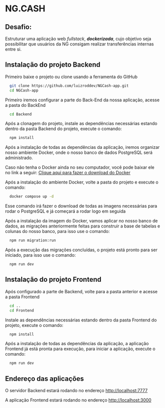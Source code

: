 # NG.CASH

## Desafio:

Estruturar uma aplicação web _fullstack_, **_dockerizada_**, cujo objetivo seja possibilitar que usuários da NG consigam realizar transferências internas entre si.

## Instalação do projeto Backend

Primeiro baixe o projeto ou clone usando a ferramenta do GitHub

```bash
  git clone https://github.com/luizroddev/NGCash-app.git
  cd NGCash-app
```

Primeiro iremos configurar a parte do Back-End da nossa aplicação, acesse a pasta do BackEnd

```bash
  cd Backend
```

Após a clonagem do projeto, instale as dependências necessárias
estando dentro da pasta Backend do projeto, execute o comando:

```bash
  npm install
```

Após a instalação de todas as dependências da aplicação, iremos
organizar nosso ambiente Docker, onde o nosso banco de dados
PostgreSQL será administrado.

Caso não tenha o Docker ainda no seu computador, você pode baixar ele no link a seguir:
[Clique aqui para fazer o download do Docker](https://www.docker.com/products/docker-desktop/)

Após a instalação do ambiente Docker, volte a pasta do projeto e execute o comando:

```bash
  docker compose up -d
```

Esse comando irá fazer o download de todas as imagens necessárias para rodar o PostgreSQL
e já começará a rodar logo em seguida

Após a instalação da imagem do Docker, vamos aplicar no nosso banco de dados, as migrações anteriormente feitas
para construir a base de tabelas e colunas do nosso banco, para isso use o comando:

```bash
  npm run migration:run
```

Após a execução das migrações concluídas, o projeto está pronto para ser iniciado, para isso use o comando:

```bash
  npm run dev
```

## Instalação do projeto Frontend

Após configurado a parte de Backend, volte para a pasta anterior e acesse a pasta Frontend

```bash
  cd ..
  cd Frontend
```

Instale as dependências necessárias
estando dentro da pasta Frontend do projeto, execute o comando:

```bash
  npm install
```

Após a instalação de todas as dependências da aplicação, a aplicação Frontend já está pronta para execução, para iniciar a aplicação, execute o comando:

```bash
  npm run dev
```

## Endereço das aplicações

O servidor Backend estará rodando no endereço [http://localhost:7777](http://localhost:7777)

A aplicação Frontend estará rodando no endereço [http://localhost:3000](http://localhost:3000)
